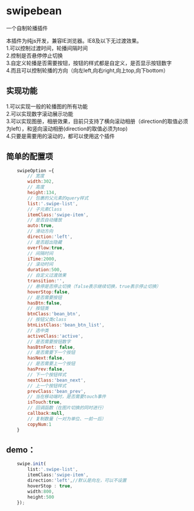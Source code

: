 # swipebean
一个自制轮播插件<br/>
	
本插件为纯js开发，兼容IE浏览器。IE8及以下无过渡效果。<br/>
1.可以控制过渡时间，轮播间隔时间<br/>
2.控制是否悬停停止切换<br/>
3.自定义轮播是否需要按钮，按钮的样式都是自定义，是否显示按钮数字<br/>
4.而且可以控制轮播的方向（向左left,向右right,向上top,向下bottom）<br/>

## 实现功能<br/>
1.可以实现一般的轮播图的所有功能<br/>
2.可以实现数字滚动展示功能<br/>
3.可以实现图册，相册效果，目前只支持了横向滚动相册（direction的取值必须为left），和竖向滚动相册(direction的取值必须为top)<br/>
4.只要是需要用的滚动的，都可以使用这个插件


## 简单的配置项<br/>
```javascript
	swipeOption ={
		// 宽度
		width:302,
		// 高度
		height:134,
		// 包裹的父元素的query样式
		list:'.swipe-list',
		// 子元素Class
		itemClass:'swipe-item',
		// 是否自动播放
		auto:true,
		// 滑动方向
		direction:'left',
		// 是否超出隐藏
		overflow:true,
		// 间隔时间
		iTime:2000,
		// 滚动时间
		duration:500,
		// 自定义过渡效果
		transition:'',
		// 悬停是否停止切换（false表示继续切换，true表示停止切换）
		hoverStop:false,
		// 是否需要按钮
		hasBtn:false,
		// 按钮类
		btnClass:'bean_btn',
		// 按钮父类class
		btnListClass:'bean_btn_list',
		// 选中类
		activeClass:'active',
		// 是否需要按钮数字
		hasBtnFont: false,
		// 是否需要下一个按钮
		hasNext:false,
		// 是否需要上一个按钮
		hasPrev:false,
		// 下一个按钮样式
		nextClass:'bean_next',
		// 上一个按钮样式
		prevClass:'bean_prev',
		// 当在移动端时，是否需要touch事件
		isTouch:true,
		// 回调函数（在图片切换的同时进行）
		callback:null,
		// 复制数量（一对为单位、一前一后）
		copyNum:1
	}
```

## demo：
```javascript
    swipe.init(
  		list:'.swipe-list',
  		itemClass:'swipe-item',
  		direction:'left',//默认是向左，可以不设置
  		hoverStop : true,
  		width:800,
  		height:500
  	});
```
